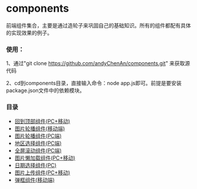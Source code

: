 # components
前端组件集合，主要是通过造轮子来巩固自己的基础知识。所有的组件都配有具体的实现效果的例子。

### 使用：
1、通过"git clone https://github.com/andyChenAn/components.git" 来获取源代码

2、cd到components目录，直接输入命令：node app.js即可。前提是要安装package.json文件中的依赖模块。

### 目录
- [回到顶部组件(PC+移动)](https://github.com/andyChenAn/components/blob/master/components/backToTop)
- [图片轮播组件(移动端)](https://github.com/andyChenAn/components/blob/master/components/slider)
- [图片轮播组件(PC端)](https://github.com/andyChenAn/components/blob/master/components/carousel)
- [地区选择组件(PC端)](https://github.com/andyChenAn/components/blob/master/components/select)
- [全屏滚动组件(PC端)](https://github.com/andyChenAn/components/blob/master/components/fullpage)
- [图片懒加载组件(PC+移动)](https://github.com/andyChenAn/components/blob/master/components/lazyload)
- [日期选择组件(PC)](https://github.com/andyChenAn/components/blob/master/components/datepicker)
- [图片上传组件(PC+移动)](https://github.com/andyChenAn/components/blob/master/components/upload)
- [弹框组件(移动端)](https://github.com/andyChenAn/components/blob/master/components/dialog)